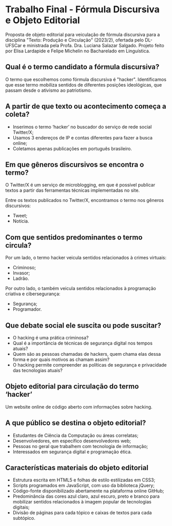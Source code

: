 # Trabalho Final - Fórmula Discursiva e Objeto Editorial
Proposta de objeto editorial para veiculação de fórmula discursiva para a disciplina "Texto: Produção e Circulação" (2023/2), ofertada pelo DL-UFSCar e ministrada pela Profa. Dra. Luciana Salazar Salgado. Projeto feito por Elisa Lardapide e Felipe Michelin no Bacharelado em Linguística.

## Qual é o termo candidato a fórmula discursiva?

O termo que escolhemos como fórmula discursiva é "hacker". Identificamos que esse termo mobiliza sentidos de diferentes posições ideológicas, que passam desde o ativismo ao patriotismo.

## A partir de que texto ou acontecimento começa a coleta?

- Inserimos o termo ‘hacker’ no buscador do serviço de rede social Twitter/X;
- Usamos 3 endereços de IP e contas diferentes para fazer a busca online;
- Coletamos apenas publicações em português brasileiro.

## Em que gêneros discursivos se encontra o termo?

O Twitter/X é um serviço de microblogging, em que é possível publicar textos a partir das ferramentas técnicas implementadas no site.

Entre os textos publicados no Twitter/X, encontramos o termo nos gêneros discursivos:
- Tweet;
- Notícia.

## Com que sentidos predominantes o termo circula?

Por um lado, o termo hacker veicula sentidos relacionados à crimes virtuais:
- Criminoso;
- Invasor;
- Ladrão.

Por outro lado, o também veicula sentidos relacionados à programação criativa e cibersegurança:
- Segurança;
- Programador.

## Que debate social ele suscita ou pode suscitar?

- O hacking é uma prática criminosa?
- Qual é a importância de técnicas de segurança digital nos tempos atuais?
- Quem são as pessoas chamadas de hackers, quem chama elas dessa forma e por quais motivos as chamam assim?
- O hacking permite compreender as políticas de segurança e privacidade das tecnologias atuais?

## Objeto editorial para circulação do termo ‘hacker’

Um website online de código aberto com informações sobre hacking.

## A que público se destina o objeto editorial?

- Estudantes de Ciência da Computação ou áreas correlatas;
- Desenvolvedores, em específico desenvolvedores web;
- Pessoas no geral que trabalhem com tecnologia de informação;
- Interessados em segurança digital e programação ética.

## Características materiais do objeto editorial

- Estrutura escrita em HTML5 e folhas de estilo estilizadas em CSS3;
- Scripts programados em JavaScript, com uso da biblioteca jQuery;
- Código-fonte disponibilizado abertamente na plataforma online GitHub;
- Predominância das cores azul claro, azul escuro, preto e branco para mobilizar sentidos relacionados à imagem popular de tecnologias digitais;
- Divisão de páginas para cada tópico e caixas de textos para cada subtópico.
